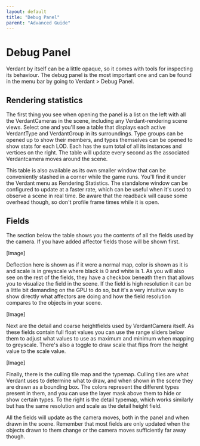 ```yaml
---
layout: default
title: "Debug Panel"
parent: "Advanced Guide"
---
```


# Debug Panel

Verdant by itself can be a little opaque, so it comes with tools for inspecting its behaviour. The debug panel is the most important one and can be found in the menu bar by going to Verdant > Debug Panel. 

## Rendering statistics

The first thing you see when opening the panel is a list on the left with all the VerdantCameras in the scene, including any Verdant-rendering scene views. Select one and you'll see a table that displays each active VerdantType and VerdantGroup in its surroundings. Type groups can be opened up to show their members, and types themselves can be opened to show stats for each LOD. Each has the sum total of all its instances and vertices on the right. The table will update every second as the associated Verdantcamera moves around the scene.

This table is also available as its own smaller window that can be conveniently stashed in a corner while the game runs. You'll find it under the Verdant menu as Rendering Statistics. The standalone window can be configured to update at a faster rate, which can be useful when it's used to observe a scene in real time. Be aware that the readback will cause some overhead though, so don't profile frame times while it is open.

## Fields

The section below the table shows you the contents of all the fields used by the camera. If you have added affector fields those will be shown first.

[Image]

Deflection here is shown as if it were a normal map, color is shown as it is and scale is in greyscale where black is 0 and white is 1. As you will also see on the rest of the fields, they have a checkbox beneath them that allows you to visualize the field in the scene. If the field is high resolution it can be a little bit demanding on the GPU to do so, but it's a very intuitive way to show directly what affectors are doing and how the field resolution compares to the objects in your scene. 

[Image]

Next are the detail and coarse heightfields used by VerdantCamera itself. As these fields contain full float values you can use the range sliders below them to adjust what values to use as maximum and minimum when mapping to greyscale. There's also a toggle to draw scale that flips from the height value to the scale value. 

[Image]

Finally, there is the culling tile map and the typemap. Culling tiles are what Verdant uses to determine what to draw, and when shown in the scene they are drawn as a bounding box. The colors represent the different types present in them, and you can use the layer mask above them to hide or show certain types. To the right is the detail typemap, which works similarly but has the same resolution and scale as the detail height field.

All the fields will update as the camera moves, both in the panel and when drawn in the scene. Remember that most fields are only updated when the objects drawn to them change or the camera moves sufficiently far away though.
